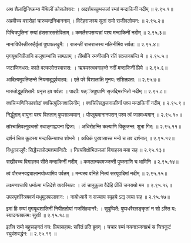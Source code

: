 अथ शैलाद्विनिष्क्रम्य मैथिलीं कोसलेश्वर: ।
अदर्शयच्छुभजलां रम्यां मन्दाकिनीं नदीम् ॥ २.९५.१॥

अब्रवीच्च वरारोहां चारुचन्द्रनिभाननाम् ।
विदेहराजस्य सुतां रामो राजीवलोचन: ॥ २.९५.२॥

विचित्रपुलिनां रम्यां हंससारससेविताम् ।
कमलैरुपसम्पन्नां पश्य मन्दाकिनीं नदीम् ॥ २.९५.३॥

नानाविधैस्तीररुहैर्वृतां पुष्पफलद्रुमै: ।
राजन्तीं राजराजस्य नलिनीमिव सर्वत: ॥ २.९५.४॥

मृगयूथनिपीतानि कलुषाम्भांसि साम्प्रतम् ।
तीर्थानि रमणीयानि रतिं सञ्जनयन्ति मे ॥ २.९५.५॥

जटाजिनधरा: काले वल्कलोत्तरवासस: ।
ऋषयस्त्ववगाहन्ते नदीं मन्दाकिनीं प्रिये ॥ २.९५.६॥

आदित्यमुपतिष्ठन्ते नियमादूर्द्ध्वबाहव: ।
एते परे विशालाक्षि मुनय: संशितव्रता: ॥ २.९५.७॥

मारुतोद्धूतशिखरै: प्रनृत्त इव पर्वत: ।
पादपै: पत्ऺत्रपुष्पाणि सृजद्भिरभितो नदीम् ॥ २.९५.८॥

क्वचिन्मणिनिकाशोदां क्वचित्पुलिनशालिनीम् ।
क्वचित्सिद्धजनाकीर्णां पश्य मन्दाकिनीं नदीम् ॥ २.९५.९॥

निर्द्धूतान् वायुना पश्य विततान् पुष्पसञ्चयान् ।
पोप्लूयमानानपरान् पश्य त्वं जलमध्यगान् ॥ २.९५.१०॥

तांश्चातिवल्गुवचसो रथाङ्गाह्वयना द्विजा: ।
अधिरोहन्ति कल्याणि विकूजन्त: शुभा गिर: ॥ २.९५.११॥

दर्शनं चित्र कूटस्य मन्दाकिन्याश्च शोभने ।
अधिकं पुरवासाच्च मन्ये च तव दर्शनात् ॥ २.९५.१२॥

विधूतकलुषै: सिद्धैस्तपोदमशमान्वितै: ।
नित्यविक्षोभितजलां विगाहस्व मया सह ॥ २.९५.१३॥

सखीवच्च विगाहस्व सीते मन्दाकिनीं नदीम् ।
कमलान्यवमज्जन्ती पुष्कराणि च भामिनि ॥ २.९५.१४॥

त्वं पौरजनवद्व्यालानयोध्यामिव पर्वतम् ।
मन्यस्व वनिते नित्यं सरयूवदिमां नदीम् ॥ २.९५.१५॥

लक्ष्मणश्चापि धर्मात्मा मन्निदेशे व्यवस्थित: ।
त्वं चानुकूला वैदेहि प्रीतिं जनयथो मम ॥ २.९५.१६॥

उपस्पृशंस्त्रिषवणं मधुमूलफलाशन: ।
नायोध्यायै न राज्याय स्पृहये ऽद्य त्वया सह ॥ २.९५.१७॥

इमां हि रम्यां मृगयूथशालिनीं निपीततोयां गजसिंहवानरै: ।
सुपुष्पितै: पुष्पधरैरलङ्कृतां न सो ऽस्ति य: स्यादगतक्लम: सुखी ॥ २.९५.१८॥

इतीव रामो बहुसङ्गतं वच: प्रियासहाय: सरितं प्रति ब्रुवन् ।
चचार रम्यं नयनाञ्जनप्रभं स चित्रकूटं रघुवंशवर्द्धन: ॥ २.९५.१९ ॥


